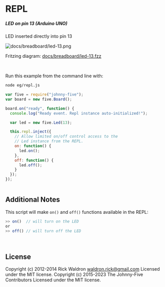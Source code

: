 <!--remove-start-->

# REPL

<!--remove-end-->






##### LED on pin 13 (Arduino UNO)


LED inserted directly into pin 13


![docs/breadboard/led-13.png](breadboard/led-13.png)<br>

Fritzing diagram: [docs/breadboard/led-13.fzz](breadboard/led-13.fzz)

&nbsp;




Run this example from the command line with:
```bash
node eg/repl.js
```


```javascript
var five = require("johnny-five");
var board = new five.Board();

board.on("ready", function() {
  console.log("Ready event. Repl instance auto-initialized!");

  var led = new five.Led(13);

  this.repl.inject({
    // Allow limited on/off control access to the
    // Led instance from the REPL.
    on: function() {
      led.on();
    },
    off: function() {
      led.off();
    }
  });
});



```








## Additional Notes
This script will make `on()` and `off()` functions
available in the REPL:
```js
>> on()  // will turn on the LED
or
>> off() // will turn off the LED
```

&nbsp;

<!--remove-start-->

## License
Copyright (c) 2012-2014 Rick Waldron <waldron.rick@gmail.com>
Licensed under the MIT license.
Copyright (c) 2015-2023 The Johnny-Five Contributors
Licensed under the MIT license.

<!--remove-end-->
